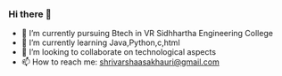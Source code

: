### Hi there 👋


- 🔭 I’m currently pursuing Btech in VR Sidhhartha Engineering College
- 🌱 I’m currently learning Java,Python,c,html
- 👯 I’m looking to collaborate on technological aspects
- 📫 How to reach me: shrivarshaasakhauri@gmail.com

